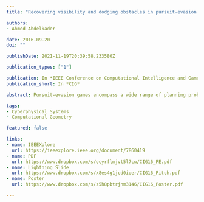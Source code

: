 ```yaml
---
title: "Recovering visibility and dodging obstacles in pursuit-evasion games"

authors:
- Ahmed Abdelkader

date: 2016-09-20
doi: ""

publishDate: 2021-11-19T20:39:58.233580Z

publication_types: ["1"]

publication: In *IEEE Conference on Computational Intelligence and Games*
publication_short: In *CIG*

abstract: Pursuit-evasion games encompass a wide range of planning problems with a variety of constraints on the motion of agents. We study the visibility-based variant where a pursuer is required to keep an evader in sight, while the evader is assumed to attempt to hide as soon as possible. This is particularly relevant in the context of video games where non-player characters of varying skill levels frequently chase after and attack the player. In this paper, we show that a simple dual formulation of the problem can be integrated into the traditional model to derive optimal strategies that tolerate interruptions in visibility resulting from motion among obstacles. Furthermore, using the enhanced model we propose a competitive procedure to maintain the optimal strategies in a dynamic environment where obstacles can change both shape and location. We prove the correctness of our algorithms and present results for different maps.

tags:
- Cyberphysical Systems
- Computational Geometry

featured: false

links:
- name: IEEEXplore
  url: https://ieeexplore.ieee.org/document/7860419
- name: PDF
  url: https://www.dropbox.com/s/ocyrflmjvt5l7cw/CIG16_PE.pdf
- name: Lightning Slide
  url: https://www.dropbox.com/s/x8es4g1jcd0ioer/CIG16_Pitch.pdf
- name: Poster
  url: https://www.dropbox.com/s/z5h8pbtrjnm3146/CIG16_Poster.pdf

---
```

